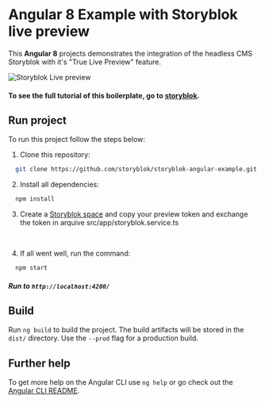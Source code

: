 # Angular 8 Example with Storyblok live preview

This **Angular 8** projects demonstrates the integration of the headless CMS Storyblok with it's "True Live Preview" feature.

![Storyblok Live preview](http://img.storyblok.com/Ei1F79s0rE_5ijPKDPIiLQBQyDA=/840x0/filters:filters:fill(FFFFFF):filters:format(jpeg)/f/51376/2870x1548/c332fe9c67/angular-5-minutes-tutorial-finish.png)


#### To see the full tutorial of this boilerplate, go to [storyblok](https://).


## Run project
To run this project follow the steps below:
1. Clone this repository:
```bash 
  git clone https://github.com/storyblok/storyblok-angular-example.git
```
2. Install all dependencies: 
```bash
  npm install
```
3. Create a [Storyblok space](https://app.storyblok.com/) and copy your preview token and exchange the token in arquive src/app/storyblok.service.ts
<br />

4. If all went well, run the command:
```bash
  npm start
```

##### Run to `http://localhost:4200/`

## Build

Run `ng build` to build the project. The build artifacts will be stored in the `dist/` directory. Use the `--prod` flag for a production build.

## Further help

To get more help on the Angular CLI use `ng help` or go check out the [Angular CLI README](https://github.com/angular/angular-cli/blob/master/README.md).
